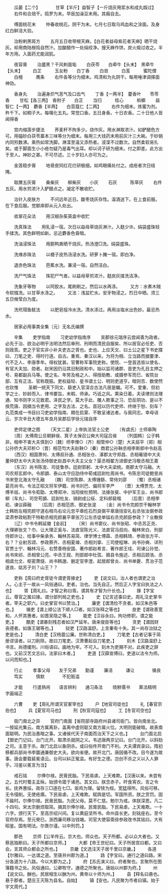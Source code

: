 <!-- { "loadSidebar": true } -->
　　瓜蒌【二个】　　　　甘草【半斤】益智子【一斤烧灰用浆水和成丸煅过】
　　右件和合焙干。捣罗为末。早辰加澡豆末用。其瘢自去。

　　傅面桃花末
　　仲春收桃花。阴干为末。七月七日取乌鸡血和之涂面。及身红白鲜洁大验。

　　治粉剌黑斑方
　　五月五日收带根天麻。【白花者益母紫花者天麻】晒干烧灰。却用商陆根捣自然汁。加酸醋作一处绢绞净。搜天麻作饼。炭火煅过收之。半年方用。入面药尤能润肌。

　　夜容膏
　　治靥黑？干风剌面垢
　　白茯苓　　白牵牛【头末】　黑牵牛【头末】
　　白芷　　　玉女粉　　白丁香
　　白敛　　　白芨　　　蜜陀僧
　　白檀　　　鹰条
　　右件各等分为细末。鸡清和为丸阴干。每用唾津调搽面神効。

　　香身丸
　　治遍身炽气恶气及口齿气
　　丁香【一两半】　藿香叶　　苓苓香
　　甘松【各三两】　香附子　　白芷
　　当归　　　桂心　　　梹榔
　　益智仁【一两】　麝香【半两】　　白荳蔻仁【二两】
　　右件为细末。炼蜜为剂。杵千下。如桐子大。每噙化五丸。常觉口香。五日身香。十日衣香。二十日他人皆闻得香

　　宫内缩莲步捷法
　　荞麦秆不拘多少。烧作灰。用水淋取浓汁。如酽醋色方可。用碯砂白茯苓藁本三味等分为细末。每用三大钱药末用前灰汁三大碗。于砂锅内同煎数沸。乘热如常洗脚。淋渫至温又添热者。浸渫不过数次。自然柔软易扎矣。或于脚面生小小疮勿疑乃是毒气出耳。却以诃子研为细末。付之即差。此方出于至人。神妙之甚。不可尽述。三十岁妇人亦可为之。

　　金莲稳步膏
　　地骨皮同红花烂研极细。如鸡眼痛处付之。成疮者次日结掩。

　　取黡五灰膏
　　桑柴灰　　柳柴灰　　小灰
　　石灰　　　陈草灰
　　右件五灰。用水煎浓汁入酽醋点之。凝定不散收贮。

　　治针入皮肤方
　　不问远年近日。酸枣烧灰存性。温酒送下。在上食前服。在下食后服。觉额痒即从元入处出。

　　收翠花朵法
　　用汉椒杂茱萸盒中收贮

　　洗真珠法
　　用乳浸一宿。次日以益母草烧灰淋汁。入麸少许。绢袋盛珠轻手揉洗。其色鲜明如新。忌近麝香色昏暗。

　　洗油浸珠法
　　用鹅鸭粪晒干烧灰。热汤澄□洗。绢袋盛珠。

　　洗燋赤珠法
　　以槵子皮热汤浸水洗。研萝卜腌一宿。即白净。

　　退赤色珠法
　　芭蕉水洗。兼浸一宿。自然洁白。

　　洗尸气珠法
　　珠犯尸气者。以益母草煎浓汁。麸炭灰揉洗洁净。

　　洗象牙等物
　　以阿胶水。尾刷刷之。然后以水再涤。
　　又方：水煮木贼令软掇洗。以甘草水涤之。
　　又法：浅盆贮水。安牙物浸之。烈日中晒。须三五日候莹白为度。

　　洗玳瑁鱼鱿法
　　以肥皂挼冷水洗。清水涤过。再用淡塩水出色妙。最忌热水。



　　居家必用事类全集〔元〕无名氏编撰

　　辛集
　　吏学指南
　　习吏幼学指南序
　　吴郡徐元瑞序云尝闻善为政者。必先于治、欲治必明乎法明法然后审刑、刑明而清民自服矣、所以居官必任吏、否则政乖。吏之于官实非小补夫吏古之胥也。史也、上应天文、曰土公之星下书史牒曰、刀笔之吏、得时行道。自古。重焉、秦汉以来。为将为相、立当路而据要津、代不乏人、李唐季年。得权犹甚。官曹称军事院吏称。使院、一登首选皆以使名、有官大夫加、勋者。赵宋因仍沿其旧制政和中。始以监司诸郡、首吏为孔目主押之号、易都副兵马等。使之名、年劳及格之人、得授助教、或摄参军而巳、省院台部、互有正法、官称既振。吏权益轻、星书谓土公、明则吏道亨。暗则否、数使然也钦惟
　　圣朝一统天下同文、繇吏入官深合古法凡居是軄。可不。爱重、但初学之士、妙龄而入、律书要旨。未暇、师承。巧诋之风。熏染日着。夫读律则法理通、知书则字义见致君。泽民之学。莫大乎此、雕人欺事之习、恐反阴功、是以不揆荒唐、因摘当令吏用、之字及古法、之名。首冠以历代吏师、终继于恕、刻车？丸范类成一书目曰习吏幼学指南、期在启蒙、不敢呈诸达者。与我同志。幸母诮云、岁次辛丑大德五年良月吴郡后学徐元瑞自序

　　吏师定律之图
　　〔天文二星〕上帝执法官土公吏
　　〔有虞氏〕士师皋陶
　　〔周〕太傅周公旦朝鲜侯、箕子太保召公奭大司寇吕侯
　　〔列国韩〕公子韩非。相申不害大夫慎到○〔魏〕师李悝○〔齐〕相管仲○〔楚〕大夫屈平〔郑〕相公孙侨大夫邓析○〔晋〕相范匄大夫赵鞅○〔秦〕商君公孙鞅丞相李斯郎中令赵高
　　〔西汉〕相国萧何、太傅叔孙通、丞相张仓、涿郡太守郑昌、丞相鼌错中大夫董仲舒太中大夫张汤侍御史赵昌中大夫主父女？匽丞相翟方进御史冯敬丞相王嘉
　　〔东汉〕尚书陈宠、司徒鲁恭。廷尉郭躬、太中大夫梁统。南郡太守马融。大司农郑玄郎中。令郎顗、泰山太守应劭侍中荀彧廷尉杜周尚书。令陈忠司徒鲍昱尚书宋登北海太守孔融
　　〔魏〕司空陈群、太傅锺繇、常侍刘邵
　　〔蜀〕丞相诸葛亮尚书。令法正昭文将军伊籍、尚书刘巴、偏将军李严
　　〔晋〕太傅贾充、太傅羊祜、尚书令荀勖、太傅郑冲、当阳侯杜预明、法掾张斐、中护军王业、尚书郎柳（车丸）、司空苟顗、廷尉杜友、骑尉成公绥、定科郎裴楷
　　〔后晋〕丞相李崧、谏议薛融
　　〔后周〕丞相范质、御史张湜
　　〔金〕尚书令完颜宗干翰林学士韩昉左相完颜守道右相鸟右论元忠平章纥石烈良弼平章唐括安礼右丞张汝弼参政梁肃参政粘割干特勒丞相完颜襄平章张万公左丞徒单镒右丞完颜臣参政？？业散揆
　　〔辽〕中书令韩延徽【金前】
　　〔宋〕尚书窦仪、尚书张昭、中丞苏正尧、大理卿张文？巾、让大理正奚与、法直官陈光义、法直官冯叔向、翰林宋白、刑部侍郎许让、给事中柴承务、翰林苏易简、律学博士傅霖、丞相韩琦、参政张方平、右？？业射苏颂、参政蔡齐、丞相夏竦、丞相刘挚、三司使程琳、尚书孙奭、详刑官贾士宁、翰林冯元、右赞善杨安国、著作郎赵希言、著作郎王珪、司谏公孙觉、尚书宋祁、丞相曾公亮、中丞王觌、刑部郎中杜弦、赣县令施述、丞相吕颐浩、丞相虞允文、枢密萧燧、尚书韩邈、删定官李澄、起居郎曾炎、尚书单夔、贯冶子范遂良、姑苏子刘？山王？？

　　吏称【周曰府史胥徒今谓吏胥掾史】
　　吏【说文曰。治人者也谓吏之治人。心主于一故从一风俗通曰。吏者。治也。当先自正。然后正人字宝曰执法之人也】
　　胥【周礼曰。才智之称曰胥。谓其有才智为什长也。】
　　掾【字宝云。尊官之属曰掾。谓分部列局之吏也。】
　　史【记言述事曰史。周礼注史掌书者。宰夫之职六。曰史掌官书以赞治。】
　　廉吏【谓清俭不贪者。如汉朱邑等也。】
　　循吏【谓上顺公法下顺人□者。如汉张释之等也】
　　良吏【谓政善宽和。人怀其惠者。如晋吴隐之等。】
　　能吏【汉谷永曰。拘功修职。谓之能吏。】
　　酷吏【谓暴刻残忍者如汉严延年。唐来俊臣等也】
　　贪吏【谓因财丧德者。如唐王琚等也。】
　　狱吏【汉路温舒。上言秦有十失。其一尚存治狱之吏是也。】
　　清白吏【汉杨震公廉。世称清白吏。】
　　刀笔吏【古者记事于简册谬误者。以刀削除。故曰刀笔吏。汉萧曹起自刀笔吏。】
　　刻木【汉路温舒上书言。尚德缓刑。川俗语曰。画地为牢。不可入。刻木为吏期不对。此疾吏之辞也。又前汉艺文志曰。法家曰木者。】
　　吏道【汉薛宣傅曰。吏道以法令为师。以问而知也。】

　　行止
　　孝事父母　　友于兄弟　　勤谨
　　廉洁　　　谦让　　　　循良
　　笃实　　　慎默　　　　不犯赃滥

　　才能
　　行遣熟闲　　语言辨利　　通习条法
　　晓觧儒书　　筭法精明　　字画端正

　　六曹
　　吏【周礼所谓天官冢宰也】
　　户【地官司徒也】
　　礼【春官宗伯也】
　　兵【夏官司马也】
　　刑【秋官司寇也】
　　工【冬官司空也】

　　衙门南北之异
　　官府门南面【省院部寺路府州县诸司衙门。皆向南坐北。一按延光集云。南方属离卦。盖离中虚则聪又南方属火位。大明则能破暗。故表南面聪明。为民治愚暗之事。又诸侯代天子南面而治天下之义也。】
　　台门面北启【御史门记曰。台门北开。取肃杀就阴之义。韦述唐两京记曰。台门北开。以斜劾之司。主意于杀。故门北启以象阴杀。或曰俗传开南门不利。大夫谭宾录曰。隋初移都兵部尚书李圜通兼御史大夫。欲向省便。故开北门。唐因循不改。目今遂为故事。唐会要载裴冕语云。台司以紏正冤滥。有好生之德。岂创不杀之义以入人罪乎。冯鉴以冕言为当】

　　戒石铭
　　尔俸尔禄。民膏民脂。下民易虐。上天难欺。【汉唐以来。未尝有之。五代时蜀主孟昹。始颁令箴于诸邑。其文曰。朕念赤子。旰食宵衣。言之令长。抚养惠绥。政存三□道在七□。驱鸡为理。留犊为规。宽猛得所。风俗可移。无令侵削。无使疮痍。下民易虐。上天难欺。赋舆是切。军国所资。朕之赏罚。固不踰时。尔俸尔禄。民膏民脂。为民父母。莫不仁慈。勉尔为戒。体朕深恩。凡二十四句。宋太宗删烦取简。摘其尔俸尔禄。民膏民脂。下民易虐。上天难欺。一十六字。颁行天下。至高宗绍兴间。复以黄庭坚所书。命州县长吏。刻铭座右。至今官府存焉。至元癸巳。浙西廉司移治钱塘。司官大使容斋徐参政改书其铭曰。大有昭鉴。国有明法。尔畏尔谨。以中刑罚。】

　　郡邑
　　京师【公羊传云。京大也。师众也。天子所都。必以众大者也。又蔡邕独断曰。天子所都曰京师。】
　　大都【帝王世纪曰。天子所居宫曰都。又曰会。言其师众都会之所也。】
　　京畿【文选注天子居千里曰京畿。】
　　各道【尔雅曰。一达谓之道。至唐并州郡为道。】
　　路【字宝曰。通行之道曰路。宋分各道为十八路。今以大郡为之。】
　　府【苏氏演义曰。府者聚也。言聚所在图簿籍书之处。风俗通曰。公卿牧守。通德之所聚也。唐始以州郡为府。】
　　州【说文曰。酬也。民居相生以酬为州。黄帝以十师为州。】
　　县【释名曰悬也。悬于郡者。楚庄王灭陈为县名。自始】
　　镇【安也。凡民聚为市者曰镇。始于宇文周代。】
